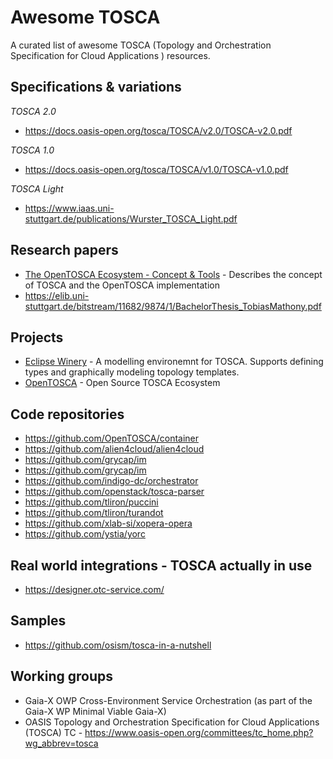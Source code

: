 # Awesome TOSCA

A curated list of awesome TOSCA (Topology and Orchestration Specification for Cloud Applications ) resources.

## Specifications & variations

*TOSCA 2.0*
- https://docs.oasis-open.org/tosca/TOSCA/v2.0/TOSCA-v2.0.pdf

*TOSCA 1.0*
- https://docs.oasis-open.org/tosca/TOSCA/v1.0/TOSCA-v1.0.pdf

*TOSCA Light*
- https://www.iaas.uni-stuttgart.de/publications/Wurster_TOSCA_Light.pdf

## Research papers

- [The OpenTOSCA Ecosystem - Concept & Tools](https://doi.org/10.5220/0007903201120130) - Describes the concept of TOSCA and the OpenTOSCA implementation
- https://elib.uni-stuttgart.de/bitstream/11682/9874/1/BachelorThesis_TobiasMathony.pdf

## Projects

- [Eclipse Winery](https://www.eclipse.org/winery/) - A modelling environemnt for TOSCA. Supports defining types and graphically modeling topology templates.
- [OpenTOSCA](http://www.opentosca.org) - Open Source TOSCA Ecosystem

## Code repositories

- https://github.com/OpenTOSCA/container
- https://github.com/alien4cloud/alien4cloud
- https://github.com/grycap/im
- https://github.com/grycap/im
- https://github.com/indigo-dc/orchestrator
- https://github.com/openstack/tosca-parser
- https://github.com/tliron/puccini
- https://github.com/tliron/turandot
- https://github.com/xlab-si/xopera-opera
- https://github.com/ystia/yorc

## Real world integrations - TOSCA actually in use

- https://designer.otc-service.com/

## Samples

- https://github.com/osism/tosca-in-a-nutshell

## Working groups

- Gaia-X OWP Cross-Environment Service Orchestration (as part of the Gaia-X WP Minimal Viable Gaia-X)
- OASIS Topology and Orchestration Specification for Cloud Applications (TOSCA) TC - https://www.oasis-open.org/committees/tc_home.php?wg_abbrev=tosca
